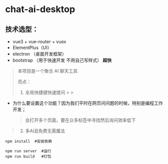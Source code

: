 # chat-ai-desktop

## 技术选型：

- vue3 + vue-router + vuex
- ElementPlus（UI）
- electron （桌面开发框架）
- bootstrap （用于快速开发 不用自己写样式） **超快**

> 本项目是一个聚合 AI 聊天工具
>
> 亮点：
>
> 1. 全局快捷键快速提问
     >
     >
- 为什么要设置这个功能？因为我们平时在网页问问题的时候，特别是编程工作开发；
  > 会打开多个页面，要在众多标签中寻找然后询问效率低下
> 2. 多AI且免费无需魔法

```shell
npm install  #安装依赖
```

```shell
npm run server  #运行
npm run build   #打包
```

